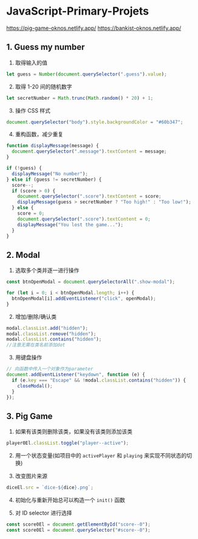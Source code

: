 # JavaScript-Primary-Projets
https://pig-game-oknos.netlify.app/
https://bankist-oknos.netlify.app/

## 1. Guess my number

1. 取得输入的值

```js
let guess = Number(document.querySelector(".guess").value);
```

2. 取得 1-20 间的随机数字

```js
let secretNumber = Math.trunc(Math.random() * 20) + 1;
```

3. 操作 CSS 样式

```js
document.querySelector("body").style.backgroundColor = "#60b347";
```

4. 重构函数，减少重复

```js
function displayMessage(message) {
  document.querySelector(".message").textContent = message;
}
```

```js
if (!guess) {
  displayMessage("No number");
} else if (guess != secretNumber) {
  score--;
  if (score > 0) {
    document.querySelector(".score").textContent = score;
    displayMessage(guess > secretNumber ? "Too high!" : "Too low!");
  } else {
    score = 0;
    document.querySelector(".score").textContent = 0;
    displayMessage("You lost the game...");
  }
}
```

## 2. Modal

1. 选取多个类并逐一进行操作

```js
const btnOpenModal = document.querySelectorAll(".show-modal");

for (let i = 0; i < btnOpenModal.length; i++) {
  btnOpenModal[i].addEventListener("click", openModal);
}
```

2. 增加/删除/确认类

```js
modal.classList.add("hidden");
modal.classList.remove("hidden");
modal.classList.contains("hidden");
//注意无需在类名前添加dot
```

3. 用键盘操作

```js
// 向函数中传入一个对象作为parameter
document.addEventListener("keydown", function (e) {
  if (e.key === "Escape" && !modal.classList.contains("hidden")) {
    closeModal();
  }
});
```

## 3. Pig Game

1. 如果有该类则删除该类，如果没有该类则添加该类

```js
player0El.classList.toggle("player--active");
```

2. 用一个状态变量(如项目中的 `activePlayer` 和 `playing` 来实现不同状态的切换)

3. 改变图片来源

```js
diceEl.src = `dice-${dice}.png`;
```

4. 初始化与重新开始总可以构造一个 `init()` 函数

5. 对 ID selector 进行选择

```js
const score0El = document.getElementById("score--0");
const score0El = document.querySelector("#score--0");
```
